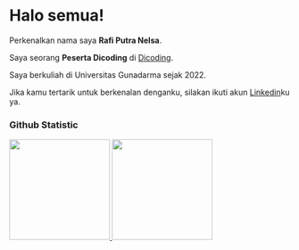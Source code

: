 # Halo semua! 
 
Perkenalkan nama saya **Rafi Putra Nelsa**.<br>
 
Saya seorang **Peserta Dicoding** di [Dicoding](https://www.dicoding.com/).<br>
 
Saya berkuliah di Universitas Gunadarma sejak 2022.<br>
 
Jika kamu tertarik untuk berkenalan denganku, silakan ikuti akun [Linkedin](https://www.linkedin.com/in/rafi-putra-nelsa/)ku ya.
 
### Github Statistic
<p align="left">
<a href="https://github.com/elyxion1">
  <img height="180em" src="https://github-readme-stats-eight-theta.vercel.app/api?username=elyxion1&show_icons=true&theme=algolia&include_all_commits=true&count_private=true"/>
  <img height="180em" src="https://github-readme-stats-eight-theta.vercel.app/api/top-langs/?username=elyxion1&layout=compact&layout=compact&theme=algolia"/>
</a>
</p>
